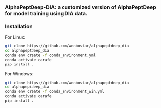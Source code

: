 ### AlphaPeptDeep-DIA: a customized version of AlphaPeptDeep for model training using DIA data.

### Installation

For Linux:

``` bash
git clone https://github.com/wenbostar/alphapeptdeep_dia
cd alphapeptdeep_dia
conda env create -f conda_environment.yml
conda activate carafe
pip install .
```

For Windows:

``` bash
git clone https://github.com/wenbostar/alphapeptdeep_dia
cd alphapeptdeep_dia
conda env create -f conda_environment_win.yml
conda activate carafe
pip install .
```

